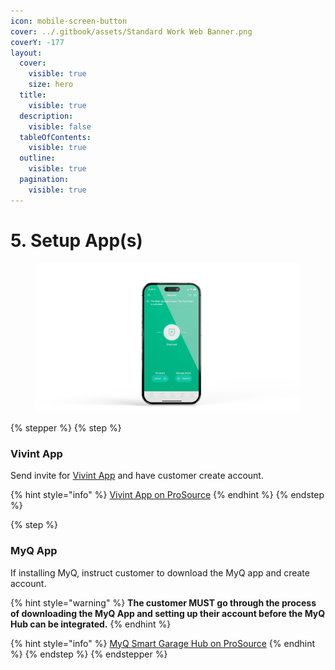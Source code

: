 ```yaml
---
icon: mobile-screen-button
cover: ../.gitbook/assets/Standard Work Web Banner.png
coverY: -177
layout:
  cover:
    visible: true
    size: hero
  title:
    visible: true
  description:
    visible: false
  tableOfContents:
    visible: true
  outline:
    visible: true
  pagination:
    visible: true
---
```


# 5. Setup App(s)

<div align="left"><figure><img src="../.gitbook/assets/web_use-Phone-Swappable.jpg" alt="" width="563"><figcaption></figcaption></figure></div>

{% stepper %}
{% step %}
### Vivint App

Send invite for [Vivint App](https://prosource.vivint.com/vivint-app/) and have customer create account.

{% hint style="info" %}
[Vivint App on ProSource](https://prosource.vivint.com/vivint-app/)
{% endhint %}
{% endstep %}

{% step %}
### MyQ App

If installing MyQ, instruct customer to download the MyQ app and create account.&#x20;

{% hint style="warning" %}
**The customer MUST go through the process of downloading the MyQ App and setting up their account before the MyQ Hub can be integrated.**
{% endhint %}

{% hint style="info" %}
[MyQ Smart Garage Hub on ProSource](https://prosource.vivint.com/smart-garage-hub-product-sop/)
{% endhint %}
{% endstep %}
{% endstepper %}
